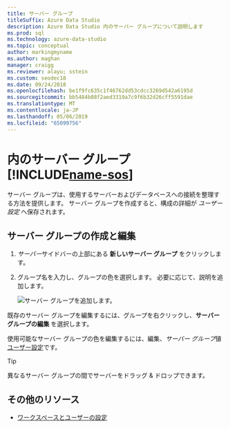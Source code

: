 ```yaml
---
title: サーバー グループ
titleSuffix: Azure Data Studio
description: Azure Data Studio 内のサーバー グループについて説明します
ms.prod: sql
ms.technology: azure-data-studio
ms.topic: conceptual
author: markingmyname
ms.author: maghan
manager: craigg
ms.reviewer: alayu; sstein
ms.custom: seodec18
ms.date: 09/24/2018
ms.openlocfilehash: be1f9fc635c1f46762dd53cdcc3269d542a6195d
ms.sourcegitcommit: bb5484b08f2aed3319a7c9f6b32d26cff5591dae
ms.translationtype: MT
ms.contentlocale: ja-JP
ms.lasthandoff: 05/06/2019
ms.locfileid: "65099756"
---
```

# <a name="server-groups-in-includename-sosincludesname-sos-shortmd"></a>内のサーバー グループ [!INCLUDE[name-sos](../includes/name-sos-short.md)]

サーバー グループは、使用するサーバーおよびデータベースへの接続を整理する方法を提供します。 サーバー グループを作成すると、構成の詳細が *ユーザー設定* へ保存されます。

## <a name="create-and-edit-server-groups"></a>サーバー グループの作成と編集

1. *サーバー*サイドバーの上部にある **新しいサーバー グループ** をクリックします。
2. グループ名を入力し、グループの色を選択します。 必要に応じて、説明を追加します。

   ![サーバー グループを追加します。](./media/server-groups/add-server-group.png)

既存のサーバー グループを編集するには、グループを右クリックし、**サーバー グループの編集** を選択します。

使用可能なサーバー グループの色を編集するには、編集、*サーバー グループ*値[ユーザー設定](settings.md)です。

> [!TIP]
> 異なるサーバー グループの間でサーバーをドラッグ & ドロップできます。



## <a name="additional-resources"></a>その他のリソース
- [ワークスペースとユーザーの設定](settings.md)

